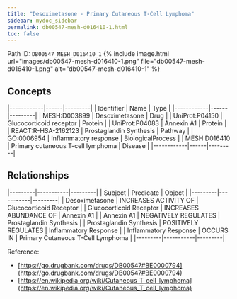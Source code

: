 ```yaml
---
title: "Desoximetasone - Primary Cutaneous T-Cell Lymphoma"
sidebar: mydoc_sidebar
permalink: db00547-mesh-d016410-1.html
toc: false 
---
```



Path ID: `DB00547_MESH_D016410_1`
{% include image.html url="images/db00547-mesh-d016410-1.png" file="db00547-mesh-d016410-1.png" alt="db00547-mesh-d016410-1" %}

## Concepts

|------------|------|---------|
| Identifier | Name | Type    |
|------------|------|---------|
| MESH:D003899 | Desoximetasone | Drug |
| UniProt:P04150 | Glucocorticoid receptor | Protein |
| UniProt:P04083 | Annexin A1 | Protein |
| REACT:R-HSA-2162123 | Prostaglandin Synthesis | Pathway |
| GO:0006954 | Inflammatory response | BiologicalProcess |
| MESH:D016410 | Primary cutaneous T-cell lymphoma | Disease |
|------------|------|---------|

## Relationships

|---------|-----------|---------|
| Subject | Predicate | Object  |
|---------|-----------|---------|
| Desoximetasone | INCREASES ACTIVITY OF | Glucocorticoid Receptor |
| Glucocorticoid Receptor | INCREASES ABUNDANCE OF | Annexin A1 |
| Annexin A1 | NEGATIVELY REGULATES | Prostaglandin Synthesis |
| Prostaglandin Synthesis | POSITIVELY REGULATES | Inflammatory Response |
| Inflammatory Response | OCCURS IN | Primary Cutaneous T-Cell Lymphoma |
|---------|-----------|---------|

Reference: 
  - [https://go.drugbank.com/drugs/DB00547#BE0000794](https://go.drugbank.com/drugs/DB00547#BE0000794)
  - [https://en.wikipedia.org/wiki/Cutaneous_T_cell_lymphoma](https://en.wikipedia.org/wiki/Cutaneous_T_cell_lymphoma)
